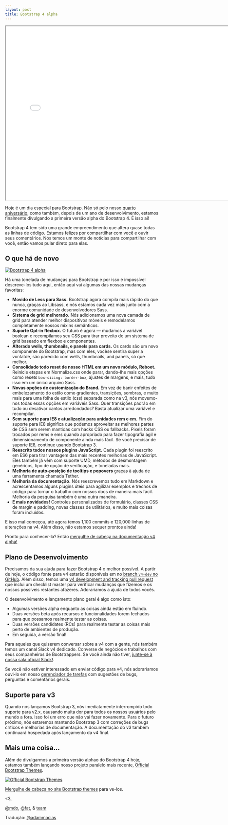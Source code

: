 ```yaml
---
layout: post
title: Bootstrap 4 alpha
---
```


<div class="embed-responsive embed-responsive-16by9">
  <iframe class="embed-responsive-item" src="//www.youtube.com/embed/4PdU6migsqQ?rel=0" width="760" height="570" allowfullscreen></iframe>
</div>

Hoje é um dia especial para Bootstrap. Não só pelo nosso [quarto aniversário](https://twitter.com/mdo/statuses/104620039650557952), como também, depois de um ano de desenvolvimento, estamos finalmente divulgando a primeira versão alpha do Bootstrap 4. É isso aí!

Bootstrap 4 tem sido uma grande empreendimento que altera quase todas as linhas de código. Estamos felizes por compartilhar com você e ouvir seus comentários. Nós temos um monte de notícias para compartilhar com você, então vamos pular direto para elas.

## O que há de novo

[![Bootstrap 4 alpha](http://bootstrapbrasil.github.io/bootstrap-blog/img/2015/bs4-alpha.png)](http://v4-alpha.getbootstrap.com)

Há uma tonelada de mudanças para Bootstrap e por isso é impossível descreve-los tudo aqui, então aqui vai algumas das nossas mudanças favoritas:

- **Movido de Less para Sass.** Bootstrap agora compila mais rápido do que nunca, graças ao Libsass, e nós estamos cada vez mais junto com a enorme comunidade de desenvolvedores Sass.
- **Sistema de grid melhorado.** Nós adicionamos uma nova camada de grid para atender melhor dispositivos móveis e remodelamos completamente nossos mixins semânticos.
- **Suporte Opt-in flexbox.** O futuro é agora — mudamos a variável boolean e recompilamos seu CSS para tirar proveito de um sistema de grid baseado em flexbox e componentes.
- **Alterado wells, thumbnails, e panels para cards.** Os cards são um novo componente do Bootstrap, mas com eles, vocêse sentira super a vontatde, são parecido com wells, thumbnails, and panels, só que melhor.
- **Consolidado todo reset de nosso HTML em um novo módulo, Reboot.** Reinicie etapas em Normalize.css onde parar, dando-lhe mais opções como resets `box-sizing: border-box`, ajustes de margens, e mais, tudo isso em um único arquivo Sass.
- **Novas opções de customização do Brand.** Em vez de banir enfeites de embelezamento do estilo como gradientes, transições, sombras, e muito mais para uma folha de estilo (css) separada como na v3, nós movemo-nos todas essas opções em variáveis ​​Sass. Quer transições padrão em tudo ou desativar cantos arredondados? Basta atualizar uma variável e recompilar.
- **Sem suporte para IE8 e atualização para unidades rem e em.** Fim do suporte para IE8 significa que podemos aproveitar as melhores partes de CSS sem serem mantidas com hacks CSS ou fallbacks. Pixels foram trocados por rems e ems quando apropriado para fazer tipografia ágil e dimensionamento de componente ainda mais fácil. Se você precisar de suporte IE8, continue usando Bootstrap 3.
- **Reescrito todos nossos plugins JavaScript.** Cada plugin foi reescrito em ES6 para tirar vantagem das mais recentes melhorias de JavaScript. Eles também já vêm com suporte UMD, métodos de desmontagem genéricos, tipo de opção de verificação, e toneladas mais.
- **Melhoria de auto-posição de tooltips e popovers** graças à ajuda de uma ferramenta chamada Tether.
- **Melhoria da documentação.** Nós reescrevemos tudo em Markdown e acrescentamos alguns plugins úteis para agilizar exemplos e trechos de código para tornar o trabalho com nossos docs de maneira mais fácil. Melhoria da pesquisa também é uma outra maneira.
- **E mais novidades!** Controles personalizados de formulário, classes CSS de margin e padding, novas classes de utilitários, e muito mais coisas foram incluídos.

E isso mal começou, até agora temos 1,100 commits e 120,000 linhas de alterações na v4. Além disso, não estamos sequer prontos ainda!

Pronto para conhecer-la? Então [mergulhe de cabeça na documentação v4 alpha!](http://v4-alpha.getbootstrap.com)

## Plano de Desenvolvimento

Precisamos da sua ajuda para fazer Bootstrap 4 o melhor possível. A partir de hoje, o código fonte para v4 estarão disponíveis em no [branch `v4-dev` no GitHub](https://github.com/twbs/bootstrap/tree/v4-dev). Além disso, temos uma [v4 development and tracking pull request](https://github.com/twbs/bootstrap/pull/17021) que inclui um checklist master para verificar mudanças que fizemos e os nossos possíveis restantes afazeres. Adoraríamos a ajuda de todos vocês.

O desenvolvimento e lançamento plano geral é algo como isto:

- Algumas versões alpha enquanto as coisas ainda estão em fluindo.
- Duas versões beta após recursos e funcionalidades forem fechados para que possamos realmente testar as coisas.
- Duas versões candidates (RCs) para realmente testar as coisas mais perto de ambientes de produção.
- Em seguida, a versão final!

Para aqueles que quiserem conversar sobre a v4 com a gente, nós também temos um canal Slack v4 dedicado. Converse de negócios e trabalhos com seus companheiros de Bootstrappers. Se você ainda não tiver, [junte-se à nossa sala oficial Slack!](https://bootstrap-slack.herokuapp.com).

Se você não estiver interessado em enviar código para v4, nós adoraríamos ouvi-lo em nosso [gerenciador de tarefas](https://github.com/twbs/bootstrap/issues/) com sugestões de bugs, perguntas e comentários gerais.

## Suporte para v3

Quando nós lançamos Bootstrap 3, nós imediatamente interrompido todo suporte para v2.x, causando muita dor para todos os nossos usuários pelo mundo a fora. Isso foi um erro que não vai fazer novamente. Para o futuro próximo, nós estaremos mantendo Bootstrap 3 com correções de bugs críticos e melhorias de documentação. A documentação do v3 também continuará hospedada após lançamento da v4 final.

## Mais uma coisa...

Além de divulgarmos a primeira versão alphao do Bootstrap 4 hoje, estamos também lançando nosso projeto paralelo mais recente, [Official Bootstrap Themes](http://themes.getbootstrap.com).

[![Official Bootstrap Themes](/img/2015/bs-themes.png)](http://themes.getbootstrap.com)

<!--We've talked about building premium themes for Bootstrap since our earliest releases, but never quite found the time or ideal approach until earlier this year. We've poured hundreds of hours into these themes and consider them to be much more than traditional re-skins of Bootstrap. They've very much their own toolkits, just like Bootstrap.

To start, we’re launching with three themes built on Bootstrap 3: a [dashboard](http://themes.getbootstrap.com/products/dashboard), an [application](http://themes.getbootstrap.com/products/application), and a [marketing](http://themes.getbootstrap.com/products/marketing) site. Each theme contains everything you'd find in Bootstrap, plus stunning real world examples, brand new components and plugins, custom documentation, and simple build tools.

All themes include a [multiple-use license](http://themes.getbootstrap.com/pages/our-license) for the purchaser and free updates for bug fixes and documentation updates for the life of the themes.-->

[Mergulhe de cabeça no site Bootstrap themes](http://themes.getbootstrap.com) para ve-los.

<3,

[@mdo](https://twitter.com/mdo), [@fat](https://twitter.com/fat), & [team](https://github.com/twbs)

Tradução: [@adammacias](https://twitter.com/adammacias)
